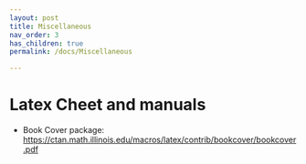 ```yaml
---
layout: post
title: Miscellaneous
nav_order: 3
has_children: true
permalink: /docs/Miscellaneous

---
```



# Latex Cheet and manuals


* Book Cover package: https://ctan.math.illinois.edu/macros/latex/contrib/bookcover/bookcover.pdf